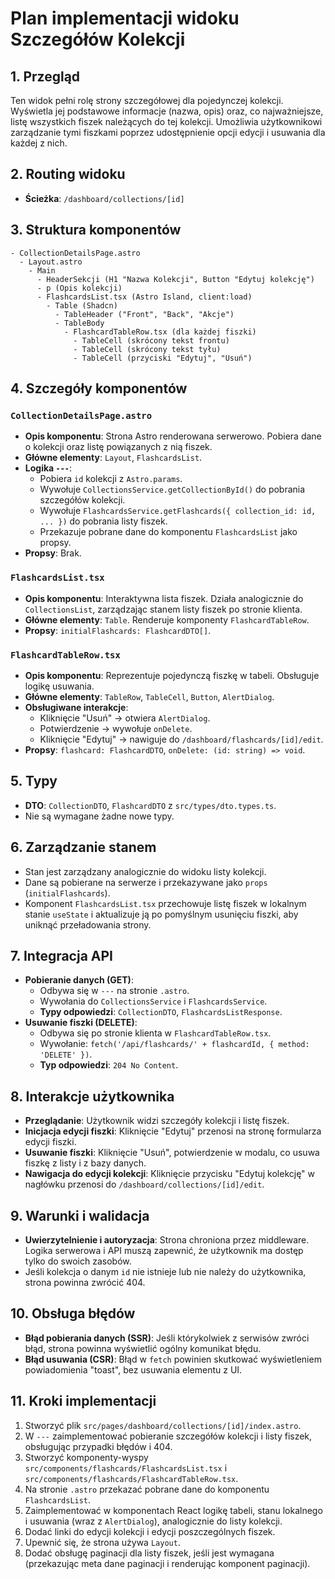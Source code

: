 # Plan implementacji widoku Szczegółów Kolekcji

## 1. Przegląd

Ten widok pełni rolę strony szczegółowej dla pojedynczej kolekcji. Wyświetla jej podstawowe informacje (nazwa, opis) oraz, co najważniejsze, listę wszystkich fiszek należących do tej kolekcji. Umożliwia użytkownikowi zarządzanie tymi fiszkami poprzez udostępnienie opcji edycji i usuwania dla każdej z nich.

## 2. Routing widoku

- **Ścieżka**: `/dashboard/collections/[id]`

## 3. Struktura komponentów

```
- CollectionDetailsPage.astro
  - Layout.astro
    - Main
      - HeaderSekcji (H1 "Nazwa Kolekcji", Button "Edytuj kolekcję")
      - p (Opis kolekcji)
      - FlashcardsList.tsx (Astro Island, client:load)
        - Table (Shadcn)
          - TableHeader ("Front", "Back", "Akcje")
          - TableBody
            - FlashcardTableRow.tsx (dla każdej fiszki)
              - TableCell (skrócony tekst frontu)
              - TableCell (skrócony tekst tyłu)
              - TableCell (przyciski "Edytuj", "Usuń")
```

## 4. Szczegóły komponentów

### `CollectionDetailsPage.astro`

- **Opis komponentu**: Strona Astro renderowana serwerowo. Pobiera dane o kolekcji oraz listę powiązanych z nią fiszek.
- **Główne elementy**: `Layout`, `FlashcardsList`.
- **Logika `---`**:
  - Pobiera `id` kolekcji z `Astro.params`.
  - Wywołuje `CollectionsService.getCollectionById()` do pobrania szczegółów kolekcji.
  - Wywołuje `FlashcardsService.getFlashcards({ collection_id: id, ... })` do pobrania listy fiszek.
  - Przekazuje pobrane dane do komponentu `FlashcardsList` jako propsy.
- **Propsy**: Brak.

### `FlashcardsList.tsx`

- **Opis komponentu**: Interaktywna lista fiszek. Działa analogicznie do `CollectionsList`, zarządzając stanem listy fiszek po stronie klienta.
- **Główne elementy**: `Table`. Renderuje komponenty `FlashcardTableRow`.
- **Propsy**: `initialFlashcards: FlashcardDTO[]`.

### `FlashcardTableRow.tsx`

- **Opis komponentu**: Reprezentuje pojedynczą fiszkę w tabeli. Obsługuje logikę usuwania.
- **Główne elementy**: `TableRow`, `TableCell`, `Button`, `AlertDialog`.
- **Obsługiwane interakcje**:
  - Kliknięcie "Usuń" -> otwiera `AlertDialog`.
  - Potwierdzenie -> wywołuje `onDelete`.
  - Kliknięcie "Edytuj" -> nawiguje do `/dashboard/flashcards/[id]/edit`.
- **Propsy**: `flashcard: FlashcardDTO`, `onDelete: (id: string) => void`.

## 5. Typy

- **DTO**: `CollectionDTO`, `FlashcardDTO` z `src/types/dto.types.ts`.
- Nie są wymagane żadne nowe typy.

## 6. Zarządzanie stanem

- Stan jest zarządzany analogicznie do widoku listy kolekcji.
- Dane są pobierane na serwerze i przekazywane jako `props` (`initialFlashcards`).
- Komponent `FlashcardsList.tsx` przechowuje listę fiszek w lokalnym stanie `useState` i aktualizuje ją po pomyślnym usunięciu fiszki, aby uniknąć przeładowania strony.

## 7. Integracja API

- **Pobieranie danych (GET)**:
  - Odbywa się w `---` na stronie `.astro`.
  - Wywołania do `CollectionsService` i `FlashcardsService`.
  - **Typy odpowiedzi**: `CollectionDTO`, `FlashcardsListResponse`.
- **Usuwanie fiszki (DELETE)**:
  - Odbywa się po stronie klienta w `FlashcardTableRow.tsx`.
  - Wywołanie: `fetch('/api/flashcards/' + flashcardId, { method: 'DELETE' })`.
  - **Typ odpowiedzi**: `204 No Content`.

## 8. Interakcje użytkownika

- **Przeglądanie**: Użytkownik widzi szczegóły kolekcji i listę fiszek.
- **Inicjacja edycji fiszki**: Kliknięcie "Edytuj" przenosi na stronę formularza edycji fiszki.
- **Usuwanie fiszki**: Kliknięcie "Usuń", potwierdzenie w modalu, co usuwa fiszkę z listy i z bazy danych.
- **Nawigacja do edycji kolekcji**: Kliknięcie przycisku "Edytuj kolekcję" w nagłówku przenosi do `/dashboard/collections/[id]/edit`.

## 9. Warunki i walidacja

- **Uwierzytelnienie i autoryzacja**: Strona chroniona przez middleware. Logika serwerowa i API muszą zapewnić, że użytkownik ma dostęp tylko do swoich zasobów.
- Jeśli kolekcja o danym `id` nie istnieje lub nie należy do użytkownika, strona powinna zwrócić 404.

## 10. Obsługa błędów

- **Błąd pobierania danych (SSR)**: Jeśli którykolwiek z serwisów zwróci błąd, strona powinna wyświetlić ogólny komunikat błędu.
- **Błąd usuwania (CSR)**: Błąd w `fetch` powinien skutkować wyświetleniem powiadomienia "toast", bez usuwania elementu z UI.

## 11. Kroki implementacji

1. Stworzyć plik `src/pages/dashboard/collections/[id]/index.astro`.
2. W `---` zaimplementować pobieranie szczegółów kolekcji i listy fiszek, obsługując przypadki błędów i 404.
3. Stworzyć komponenty-wyspy `src/components/flashcards/FlashcardsList.tsx` i `src/components/flashcards/FlashcardTableRow.tsx`.
4. Na stronie `.astro` przekazać pobrane dane do komponentu `FlashcardsList`.
5. Zaimplementować w komponentach React logikę tabeli, stanu lokalnego i usuwania (wraz z `AlertDialog`), analogicznie do listy kolekcji.
6. Dodać linki do edycji kolekcji i edycji poszczególnych fiszek.
7. Upewnić się, że strona używa `Layout`.
8. Dodać obsługę paginacji dla listy fiszek, jeśli jest wymagana (przekazując meta dane paginacji i renderując komponent paginacji).
